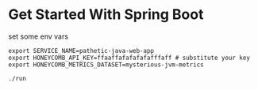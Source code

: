 # Get Started With Spring Boot

set some env vars

```
export SERVICE_NAME=pathetic-java-web-app
export HONEYCOMB_API_KEY=ffaaffafafafafafffaff # substitute your key
export HONEYCOMB_METRICS_DATASET=mysterious-jvm-metrics
```

`./run`
